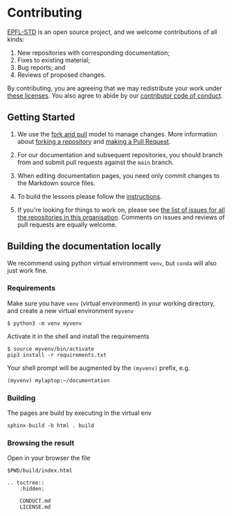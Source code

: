# Contributing

[EPFL-STD][repo] is an open source project, and we welcome contributions of all kinds:

1. New repositories with corresponding documentation;
2. Fixes to existing material;
3. Bug reports; and
4. Reviews of proposed changes.

By contributing, you are agreeing that we may redistribute your work under [these licenses][license].
You also agree to abide by our [contributor code of conduct][conduct].

## Getting Started

1.  We use the [fork and pull][gh-fork-pull] model to manage changes.
    More information about [forking a repository][gh-fork] and [making a Pull Request][gh-pull].

2.  For our documentation and subsequent repositories, you should branch from and submit pull requests against the `main` branch.

3.  When editing documentation pages, you need only commit changes to the Markdown source files.

4.  To build the lessons please follow the [instructions](#building-the-documentation-locally).

5.  If you're looking for things to work on, please see [the list of issues for all the repositories in this organisation][issues].
    Comments on issues and reviews of pull requests are equally welcome.


## Building the documentation locally

We recommend using python virtual environment `venv`, but `conda` will also just work fine.

### Requirements
Make sure you have `venv` (virtual environment) in your working directory, and create a new virtual environment `myvenv`
```
$ python3 -m venv myvenv
```

Activate it in the shell and install the requirements
```
$ source myvenv/bin/activate
pip3 install -r requirements.txt
```

Your shell prompt will be augmented by the `(myvenv)` prefix, e.g.
```
(myvenv) mylaptop:~/documentation
```

### Building
The pages are build by executing in the virtual env
```shell
sphinx-build -b html . build
```

### Browsing the result
Open in your browser the file
```shell
$PWD/build/index.html
```

[conduct]: CONDUCT.md
[repo]: https://github.com/EPFL-STD/documentation
[issues]: https://github.com/EPFL-STD/
[license]: LICENSE.md
[pro-git-chapter]: http://git-scm.com/book/en/v2/GitHub-Contributing-to-a-Project
[gh-fork]: https://help.github.com/en/articles/fork-a-repo
[gh-pull]: https://help.github.com/en/articles/about-pull-requests
[gh-fork-pull]: https://reflectoring.io/github-fork-and-pull/


```{eval-rst}
.. toctree::
    :hidden:

    CONDUCT.md
    LICENSE.md
```
